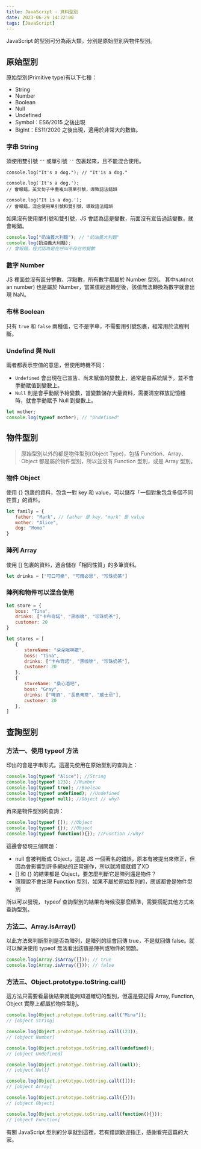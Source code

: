 ```yaml
---
title: JavaScript - 資料型別
date: 2023-06-29 14:22:00
tags: [JavaScript]
---
```


JavaScript 的型別可分為兩大類，分別是原始型別與物件型別。

## 原始型別
原始型別(Primitive type)有以下七種：
- String
- Number
- Boolean
- Null
- Undefined
- Symbol：ES6/2015 之後出現
- BigInt：ES11/2020 之後出現，適用於非常大的數值。

### 字串 String
須使用雙引號 `""` 或單引號 `''` 包裹起來，且不能混合使用。
```
console.log("It's a dog."); // "It'is a dog."

console.log('It's a dog.');
// 會報錯，英文句子中重複出現單引號，導致語法錯誤

console.log("It is a dog.');
// 會報錯，混合使用單引號和雙引號，導致語法錯誤
```
如果沒有使用單引號和雙引號，JS 會認為這是變數，前面沒有宣告過該變數，就會報錯。

```js
console.log("奶油義大利麵"); // "奶油義大利麵"
console.log(奶油義大利麵);
// 會報錯，程式認為是在呼叫不存在的變數
```

### 數字 Number
JS 裡面並沒有區分整數、浮點數，所有數字都屬於 Number 型別。
其中`NaN`(not an number) 也是屬於 Number，當某值經過轉型後，該值無法轉換為數字就會出現 NaN。

### 布林 Boolean
只有 `true` 和 `false` 兩種值，它不是字串，不需要用引號包裹，經常用於流程判斷。

### Undefind 與 Null
兩者都表示空值的意思，但使用時機不同：
- `Undefined` 會出現在已宣告、尚未賦值的變數上，通常是由系統賦予，並不會手動賦值到變數上。
- `Null` 則是會手動賦予給變數，當變數儲存大量資料，需要清空釋放記憶體時，就會手動賦予 Null 到變數上。

```js
let mother;
console.log(typeof mother); // "Undefined"
```

## 物件型別
> 原始型別以外的都是物件型別(Object Type)，包括 Function、Array、Object 都是屬於物件型別，所以並沒有 Function 型別，或是 Array 型別。

### 物件 Object
使用 {} 包裹的資料，包含一對 key 和 value，可以儲存「一個對象包含多個不同性質」的資料。
```javascript
let family = {
　　father: "Mark", // father 是 key，"mark" 是 value
　　mother: "Alice",
　　dog: "Momo"
}
```

### 陣列 Array
使用 [] 包裹的資料，適合儲存「相同性質」的多筆資料。
```javascript
let drinks = ["可口可樂", "可爾必思", "珍珠奶茶"]
```

### 陣列和物件可以混合使用
```javascript
let store = {
　　boss: "Tina",
　　drinks: ["卡布奇諾", "黑咖啡", "珍珠奶茶"],
　　customer: 20
}

let stores = [
　　{
　　　　storeName: "朵朵咖啡廳",
　　　　boss: "Tina",
　　　　drinks: ["卡布奇諾", "黑咖啡", "珍珠奶茶"],
　　　　customer: 20　　
　　},
　　{
　　　　storeName: "桑心酒吧",
　　　　boss: "Gray",
　　　　drinks: ["啤酒", "長島青茶", "威士忌"],
　　　　customer: 20
　　},
]
```

## 查詢型別
### 方法一、使用 typeof 方法

印出的會是字串形式。這邊先使用在原始型別的查詢上：
```javascript
console.log(typeof "Alice"); //String
console.log(typeof 123); //Number
console.log(typeof true); //Boolean
console.log(typeof undefined); //Undefined
console.log(typeof null); //Object // why?
```

再來是物件型別的查詢：
```javascript
console.log(typeof []); //Object
console.log(typeof {}); //Object
console.log(typeof function(){}); //Function //why?
```

這邊會發現三個問題：
- null 會被判斷成 Object，這是 JS 一個著名的錯誤，原本有被提出來修正，但因為會影響到許多網站的正常運作，所以就將錯就錯了XD
- [] 和 {} 的結果都是 Object，要怎麼判斷它是陣列還是物件？
- 照理說不會出現 Function 型別，如果不屬於原始型別的，應該都會是物件型別

所以可以發現， typeof 查詢型別的結果有時候沒那麼精準，需要搭配其他方式來查詢型別。

### 方法二、Array.isArray()
以此方法來判斷型別是否為陣列，是陣列的話會回傳 true，不是就回傳 false。就可以解決使用 typeof 無法看出該值是陣列或物件的問題。
```javascript
console.log(Array.isArray([])); // true
console.log(Array.isArray({})); // false
```
### 方法三、Object.prototype.toString.call()
這方法只需要看最後結果就能夠知道確切的型別，但還是要記得 Array, Function, Object 實際上都屬於物件型別。
```javascript
console.log(Object.prototype.toString.call("Mina"));
// [object String]

console.log(Object.prototype.toString.call(123));
// [object Number]

console.log(Object.prototype.toString.call(undefined));
// [object Undefined]

console.log(Object.prototype.toString.call(null));
// [object Null]

console.log(Object.prototype.toString.call([]));
// [object Array]

console.log(Object.prototype.toString.call({}));
// [object Object]

console.log(Object.prototype.toString.call(function(){}));
// [object Function]
```
有關 JavaScript 型別的分享就到這裡，若有錯誤歡迎指正，感謝看完這篇的大家。